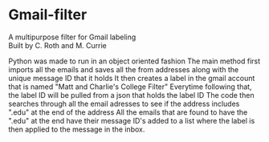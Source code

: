 # Gmail-filter
A multipurpose filter for Gmail labeling </br>
Built by C. Roth and M. Currie

Python was made to run in an object oriented fashion
The main method first imports all the emails and saves all the from addresses along with the unique message ID that it holds
It then creates a label in the gmail account that is named "Matt and Charlie's College Filter"
Everytime following that, the label ID will be pulled from a json that holds the label ID
The code then searches through all the email adresses to see if the address includes ".edu" at the end of the address
All the emails that are found to have the ".edu" at the end have their message ID's added to a list where the label is then applied to the message in the inbox.